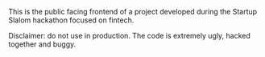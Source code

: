 This is the public facing frontend of a project developed during the Startup Slalom hackathon focused on fintech.

Disclaimer: do not use in production. The code is extremely ugly, hacked together and buggy.
